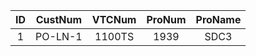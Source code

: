 |  ID |CustNum|VTCNum|ProNum|ProName|
|:---:|:-----:|:----:|:----:|:-----:|
|1| PO-LN-1|1100TS|1939|SDC3|
